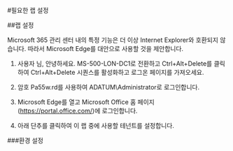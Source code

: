 #필요한 랩 설정

##랩 설정

Microsoft 365 관리 센터 내의 특정 기능은 더 이상 Internet Explorer와 호환되지 않습니다. 따라서 Microsoft Edge를 대안으로 사용할 것을 제안합니다.

1. 사용자 님, 안녕하세요. MS-500-LON-DC1로 전환하고 Ctrl+Alt+Delete를 클릭하여 Ctrl+Alt+Delete 시퀀스를 활성화하고 로그온 페이지를 가져오세요.

2. 암호 Pa55w.rd를 사용하여 ADATUM\Administrator로 로그인합니다.

3. Microsoft Edge를 열고 Microsoft Office 홈 페이지(https://portal.office.com/)에 로그인합니다.

4. 아래 단추를 클릭하여 이 랩 중에 사용할 테넌트를 설정합니다.

###환경 설정
